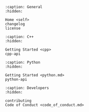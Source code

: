 ```{toctree}
:caption: General
:hidden:

Home <self>
changelog
license
```

```{toctree}
:caption: C++
:hidden:

Getting Started <cpp>
cpp-api
```

```{toctree}
:caption: Python
:hidden:

Getting Started <python.md>
python-api
```

```{toctree}
:caption: Developers
:hidden:

contributing
Code of Conduct <code_of_conduct.md>
```

```{include} ../../README.md
```
